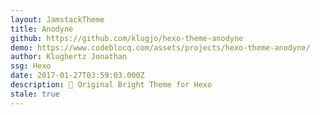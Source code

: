 ```yaml
---
layout: JamstackTheme
title: Anodyne
github: https://github.com/klugjo/hexo-theme-anodyne
demo: https://www.codeblocq.com/assets/projects/hexo-theme-anodyne/
author: Klughertz Jonathan
ssg: Hexo
date: 2017-01-27T03:59:03.000Z
description: 🌋 Original Bright Theme for Hexo
stale: true
---
```


